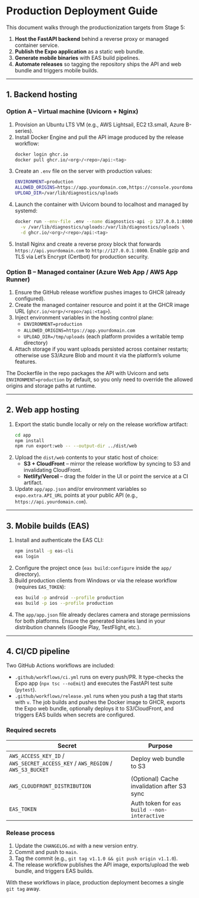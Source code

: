 # Production Deployment Guide

This document walks through the productionization targets from Stage 5:

1. **Host the FastAPI backend** behind a reverse proxy or managed container service.
2. **Publish the Expo application** as a static web bundle.
3. **Generate mobile binaries** with EAS build pipelines.
4. **Automate releases** so tagging the repository ships the API and web bundle and triggers mobile
   builds.

---

## 1. Backend hosting

### Option A – Virtual machine (Uvicorn + Nginx)

1. Provision an Ubuntu LTS VM (e.g., AWS Lightsail, EC2 t3.small, Azure B-series).
2. Install Docker Engine and pull the API image produced by the release workflow:
   ```bash
   docker login ghcr.io
   docker pull ghcr.io/<org>/<repo>/api:<tag>
   ```
3. Create an `.env` file on the server with production values:
   ```bash
   ENVIRONMENT=production
   ALLOWED_ORIGINS=https://app.yourdomain.com,https://console.yourdomain.com
   UPLOAD_DIR=/var/lib/diagnostics/uploads
   ```
4. Launch the container with Uvicorn bound to localhost and managed by systemd:
   ```bash
   docker run --env-file .env --name diagnostics-api -p 127.0.0.1:8000:8000 \
     -v /var/lib/diagnostics/uploads:/var/lib/diagnostics/uploads \
     -d ghcr.io/<org>/<repo>/api:<tag>
   ```
5. Install Nginx and create a reverse proxy block that forwards `https://api.yourdomain.com` to
   `http://127.0.0.1:8000`. Enable gzip and TLS via Let’s Encrypt (Certbot) for production security.

### Option B – Managed container (Azure Web App / AWS App Runner)

1. Ensure the GitHub release workflow pushes images to GHCR (already configured).
2. Create the managed container resource and point it at the GHCR image URL
   (`ghcr.io/<org>/<repo>/api:<tag>`).
3. Inject environment variables in the hosting control plane:
   - `ENVIRONMENT=production`
   - `ALLOWED_ORIGINS=https://app.yourdomain.com`
   - `UPLOAD_DIR=/tmp/uploads` (each platform provides a writable temp directory)
4. Attach storage if you want uploads persisted across container restarts; otherwise use S3/Azure
   Blob and mount it via the platform’s volume features.

The Dockerfile in the repo packages the API with Uvicorn and sets `ENVIRONMENT=production` by default,
so you only need to override the allowed origins and storage paths at runtime.

---

## 2. Web app hosting

1. Export the static bundle locally or rely on the release workflow artifact:
   ```bash
   cd app
   npm install
   npm run export:web -- --output-dir ../dist/web
   ```
2. Upload the `dist/web` contents to your static host of choice:
   - **S3 + CloudFront** – mirror the release workflow by syncing to S3 and invalidating CloudFront.
   - **Netlify/Vercel** – drag the folder in the UI or point the service at a CI artifact.
3. Update `app/app.json` and/or environment variables so `expo.extra.API_URL` points at your public
   API (e.g., `https://api.yourdomain.com`).

---

## 3. Mobile builds (EAS)

1. Install and authenticate the EAS CLI:
   ```bash
   npm install -g eas-cli
   eas login
   ```
2. Configure the project once (`eas build:configure` inside the `app/` directory).
3. Build production clients from Windows or via the release workflow (requires `EAS_TOKEN`):
   ```bash
   eas build -p android --profile production
   eas build -p ios --profile production
   ```
4. The `app/app.json` file already declares camera and storage permissions for both platforms. Ensure
   the generated binaries land in your distribution channels (Google Play, TestFlight, etc.).

---

## 4. CI/CD pipeline

Two GitHub Actions workflows are included:

- `.github/workflows/ci.yml` runs on every push/PR. It type-checks the Expo app (`npx tsc --noEmit`) and
  executes the FastAPI test suite (`pytest`).
- `.github/workflows/release.yml` runs when you push a tag that starts with `v`. The job builds and
  pushes the Docker image to GHCR, exports the Expo web bundle, optionally deploys it to S3/CloudFront,
  and triggers EAS builds when secrets are configured.

### Required secrets

| Secret | Purpose |
| ------ | ------- |
| `AWS_ACCESS_KEY_ID` / `AWS_SECRET_ACCESS_KEY` / `AWS_REGION` / `AWS_S3_BUCKET` | Deploy web bundle to S3 |
| `AWS_CLOUDFRONT_DISTRIBUTION` | (Optional) Cache invalidation after S3 sync |
| `EAS_TOKEN` | Auth token for `eas build --non-interactive` |

### Release process

1. Update the `CHANGELOG.md` with a new version entry.
2. Commit and push to `main`.
3. Tag the commit (e.g., `git tag v1.1.0 && git push origin v1.1.0`).
4. The release workflow publishes the API image, exports/upload the web bundle, and triggers EAS builds.

With these workflows in place, production deployment becomes a single `git tag` away.
